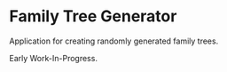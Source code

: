 # Family Tree Generator
<p>Application for creating randomly generated family trees.</p>
<p>Early Work-In-Progress.</p>
